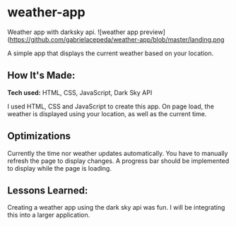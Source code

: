 # weather-app

Weather app with darksky api.
![weather app preview](https://github.com/gabrielacepeda/weather-app/blob/master/landing.png

A simple app that displays the current weather based on your location.

## How It's Made:

**Tech used:** HTML, CSS, JavaScript, Dark Sky API

I used HTML, CSS and JavaScript to create this app. On page load, the weather is displayed using your location, as well as the current time.

## Optimizations

Currently the time nor weather updates automatically. You have to manually refresh the page to display changes. A progress bar should be implemented to display while the page is loading.

## Lessons Learned:

Creating a weather app using the dark sky api was fun. I will be integrating this into a larger application.
